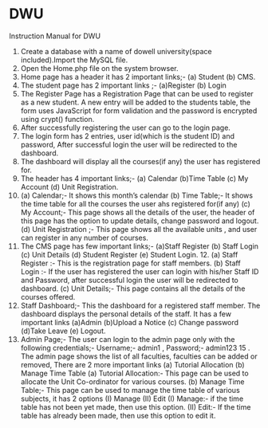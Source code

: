 # DWU

Instruction Manual for DWU
1.	Create a database with a name of dowell university(space included).Import the MySQL file.
2.	Open the Home.php file on the system browser.
3.	Home page has a header it has 2 important links;- (a) Student (b) CMS.
4.	The student page has 2 important links ;- (a)Register (b) Login
5.	The Register Page has a Registration Page that can be used to register as a new student. A new entry will be added to the students table, the form uses JavaScript for form validation and the password is encrypted using crypt() function.
6.	After successfully registering the user can go to the login page.
7.	The login form has 2 entries, user id(which is the student ID) and password, After successful login the user will be redirected to the dashboard.
8.	The dashboard will display all the courses(if any) the user has registered for.
9.	The header has 4 important links;- (a) Calendar (b)Time Table (c) My Account (d) Unit Registration.
10.	(a) Calendar;- It shows this month’s calendar
(b) Time Table;- It shows the time table for all the courses the user ahs registered for(if any)
(c) My Account;- This page shows all the details of the user, the header of this page has the option to update details, change password and logout.
(d) Unit Registration ;- This page shows all the available units , and user can register in any number of courses.
11. The CMS page has few important links;- (a)Staff Register (b) Staff Login (c) Unit Details     (d) Student Register (e) Student Login.
    12. (a) Staff Register :- This is the registration page for staff members.
	(b) Staff Login :- If the user has registered the user can login with his/her Staff ID and Password, after successful login the user will be redirected to dashboard.
	(c) Unit Details;- This page contains all the details of the courses offered.
13. Staff Dashboard;- This the dashboard for a registered staff member. The dashboard displays the personal details of the staff. It has a few important links (a)Admin (b)Upload a Notice (c) Change password (d)Take Leave (e) Logout.
14. Admin Page;- The user can login to the admin page only with the following credentials;- 
	Username;- admin1 , Password;- admin123
15 . The admin page shows the list of all faculties, faculties can be added or removed, There are 2 more important links (a) Tutorial Allocation (b) Manage Time Table
(a)	Tutorial Allocation:- This page can be used to allocate the Unit Co-ordinator for various courses.
(b)	Manage Time Table;- This page can be used to manage the time table of various subjects, it has 2 options (I) Manage (II) Edit
(I)	Manage:- if the time table has not been yet made, then use this option.
(II)	Edit:- If the time table has already been made, then use this option to edit it.

 
